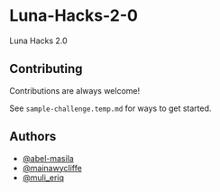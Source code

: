 # Luna-Hacks-2-0

Luna Hacks 2.0

## Contributing

Contributions are always welcome!

See `sample-challenge.temp.md` for ways to get started.

<!-- Please adhere to this project's `code of conduct`. -->

## Authors

- [@abel-masila](https://www.github.com/abel-masila)
- [@mainawycliffe](https://www.github.com/mainawycliffe)
- [@muli_eriq](https://www.github.com/muli_eriq)
